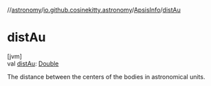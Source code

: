 //[astronomy](../../../index.md)/[io.github.cosinekitty.astronomy](../index.md)/[ApsisInfo](index.md)/[distAu](dist-au.md)

# distAu

[jvm]\
val [distAu](dist-au.md): [Double](https://kotlinlang.org/api/latest/jvm/stdlib/kotlin/-double/index.html)

The distance between the centers of the bodies in astronomical units.
